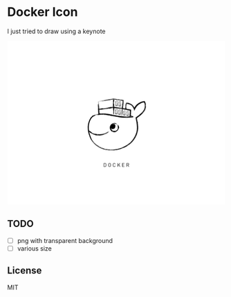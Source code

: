 # Docker Icon
I just tried to draw using a keynote

![](./media/Docker-icon.015.jpeg)

## TODO
* [ ] png with transparent background
* [ ] various size

## License
MIT
